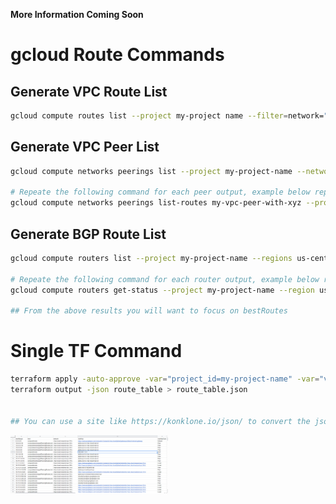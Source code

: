 **More Information Coming Soon**

# gcloud Route Commands
## Generate VPC Route List
```bash
gcloud compute routes list --project my-project name --filter=network="https://www.googleapis.com/compute/v1/projects/my-project-name/global/networks/my-vpc-name"
```

## Generate VPC Peer List
```bash
gcloud compute networks peerings list --project my-project-name --network my-vpc-name

# Repeate the following command for each peer output, example below replace my-vpc-peer-with-xyz with the name of a vpc peer
gcloud compute networks peerings list-routes my-vpc-peer-with-xyz --project my-project-name  --network my-vpc-name --direction INCOMING --region us-central1 --filter=status=accepted
```

## Generate BGP Route List
```bash
gcloud compute routers list --project my-project-name --regions us-central1 --filter=network="https://www.googleapis.com/compute/v1/projects/my-project-name/global/networks/my-vpc-name"

# Repeate the following command for each router output, example below replace my-vpc-router-alpha with the name of a router
gcloud compute routers get-status --project my-project-name --region us-central1 my-vpc-router-alpha

## From the above results you will want to focus on bestRoutes
```

# Single TF Command
```bash
terraform apply -auto-approve -var="project_id=my-project-name" -var="vpc_name=my-vpc-name" -var="region=us-central1"
terraform output -json route_table > route_table.json


## You can use a site like https://konklone.io/json/ to convert the json into a CSV for sorting and filtering
```
<img src="./images/example_output.png"  width="50%" height="50%" />